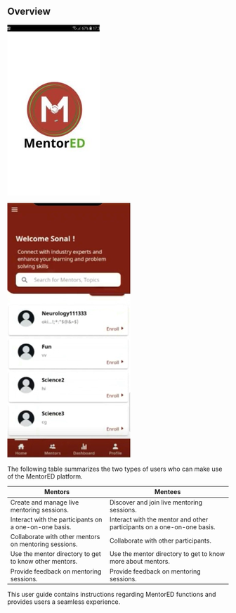 ## Overview


![](media/splash.jpg) 

![homepage](media/welcome.png)

The following table summarizes the two types of users who can make use of the MentorED platform.

| Mentors | Mentees |
| ----------- | ----------- |
| Create and manage live mentoring sessions.| Discover and join live mentoring sessions. |
| Interact with the participants on a one-on-one basis. | Interact with the mentor and other participants on a one-on-one basis.|
| Collaborate with other mentors on mentoring sessions. | Collaborate with other participants. |
| Use the mentor directory to get to know other mentors. | Use the mentor directory to get to know more about mentors.|
|Provide feedback on mentoring sessions.| Provide feedback on mentoring sessions.|

This user guide contains instructions regarding MentorED functions and
provides users a seamless experience.